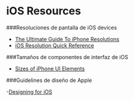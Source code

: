 #  iOS Resources

###Resoluciones de pantalla de iOS devices

- [The Ultimate Guide To iPhone Resolutions](http://www.paintcodeapp.com/news/ultimate-guide-to-iphone-resolutions)
- [iOS Resolution Quick Reference](http://www.iosres.com/)

###Tamaños de componentes de interfaz de iOS

- [Sizes of iPhone UI Elements](http://www.idev101.com/code/User_Interface/sizes.html)

###Guidelines de diseño de Apple

-[Designing for iOS](https://developer.apple.com/library/ios/documentation/UserExperience/Conceptual/MobileHIG/)





